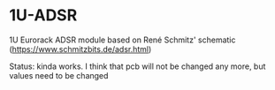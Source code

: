 # 1U-ADSR
1U Eurorack ADSR module based on René Schmitz' schematic (https://www.schmitzbits.de/adsr.html)

Status: kinda works. I think that pcb will not be changed any more, but values need to be changed
